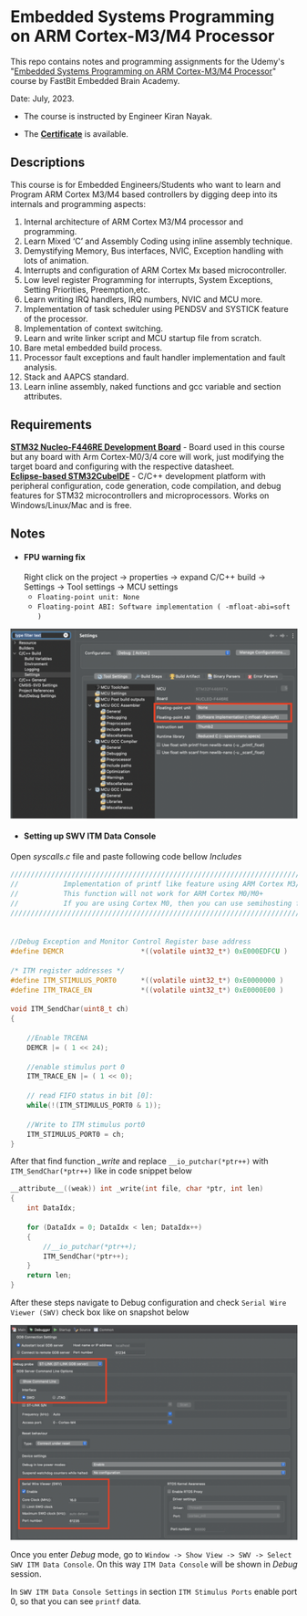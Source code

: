 
# Embedded Systems Programming on ARM Cortex-M3/M4 Processor

This repo contains notes and programming assignments for the Udemy's "[Embedded Systems Programming on ARM Cortex-M3/M4 Processor](https://www.udemy.com/course/embedded-system-programming-on-arm-cortex-m3m4/)" course by FastBit Embedded Brain Academy.

Date: July, 2023.

- The course is instructed by Engineer Kiran Nayak.

- The [**Certificate**](https://github.com/renatosoriano/Udemy-Embedded-Course2_Embedded-Systems-Programming-on-ARM-Cortex-M3-M4-Processor/blob/main/Certificate.pdf) is available. 

## Descriptions

This course is for Embedded Engineers/Students who want to learn and Program ARM Cortex M3/M4 based controllers by digging deep into its internals and programming aspects:

1. Internal architecture of ARM Cortex M3/M4 processor and programming.
2. Learn Mixed ‘C’ and Assembly Coding using inline assembly technique.
3. Demystifying Memory, Bus interfaces, NVIC, Exception handling with lots of animation.
4. Interrupts and configuration of ARM Cortex Mx based microcontroller.
5. Low level register Programming for interrupts, System Exceptions, Setting Priorities, Preemption,etc.
6. Learn writing IRQ handlers, IRQ numbers, NVIC and MCU more.
7. Implementation of task scheduler using PENDSV and SYSTICK feature of the processor.
8. Implementation of context switching.
9. Learn and write linker script and MCU startup file from scratch.
10. Bare metal embedded build process.
11. Processor fault exceptions and fault handler implementation and fault analysis.
12. Stack and AAPCS standard.
13. Learn inline assembly, naked functions and gcc variable and section attributes.

## Requirements

**[STM32 Nucleo-F446RE Development Board](https://www.st.com/en/evaluation-tools/nucleo-f446re.html#overview)** - Board used in this course but any board with Arm Cortex-M0/3/4 core will work, just modifying the target board and configuring with the respective datasheet. \
**[Eclipse-based STM32CubeIDE](https://www.st.com/en/development-tools/stm32cubeide.html)** - C/C++ development platform with peripheral configuration, code generation, code compilation, and debug features for STM32 microcontrollers and microprocessors. Works on Windows/Linux/Mac and is free.

## Notes
* #### FPU warning fix
    Right click on the project -> properties -> expand C/C++ build -> Settings -> Tool settings -> MCU settings
  * `Floating-point unit: None`
  * `Floating-point ABI: Software implementation ( -mfloat-abi=soft )`

![FPU_warning.png](https://github.com/renatosoriano/Udemy-Embedded-Course2_Embedded-Systems-Programming-on-ARM-Cortex-M3-M4-Processor/blob/main/Images/FPU_warning.png)

* #### Setting up SWV ITM Data Console

Open *syscalls.c* file and paste following code bellow *Includes*

```c
/////////////////////////////////////////////////////////////////////////////////////////////////////////
//           Implementation of printf like feature using ARM Cortex M3/M4/ ITM functionality
//           This function will not work for ARM Cortex M0/M0+
//           If you are using Cortex M0, then you can use semihosting feature of openOCD
/////////////////////////////////////////////////////////////////////////////////////////////////////////


//Debug Exception and Monitor Control Register base address
#define DEMCR                   *((volatile uint32_t*) 0xE000EDFCU )

/* ITM register addresses */
#define ITM_STIMULUS_PORT0   	*((volatile uint32_t*) 0xE0000000 )
#define ITM_TRACE_EN          	*((volatile uint32_t*) 0xE0000E00 )

void ITM_SendChar(uint8_t ch)
{

	//Enable TRCENA
	DEMCR |= ( 1 << 24);

	//enable stimulus port 0
	ITM_TRACE_EN |= ( 1 << 0);

	// read FIFO status in bit [0]:
	while(!(ITM_STIMULUS_PORT0 & 1));

	//Write to ITM stimulus port0
	ITM_STIMULUS_PORT0 = ch;
}
```


After that find function *_write* and replace `__io_putchar(*ptr++)` with `ITM_SendChar(*ptr++)` like in code snippet below
```c
__attribute__((weak)) int _write(int file, char *ptr, int len)
{
	int DataIdx;

	for (DataIdx = 0; DataIdx < len; DataIdx++)
	{
		//__io_putchar(*ptr++);
		ITM_SendChar(*ptr++);
	}
	return len;
}
```

After these steps navigate to Debug configuration and check `Serial Wire Viewer (SWV)` check box like on snapshot below

![Debugger.png](https://github.com/renatosoriano/Udemy-Embedded-Course2_Embedded-Systems-Programming-on-ARM-Cortex-M3-M4-Processor/blob/main/Images/Debugger.png)

Once you enter *Debug* mode, go to `Window -> Show View -> SWV -> Select SWV ITM Data Console`. On this way `ITM Data Console` will be shown in *Debug* session.


In `SWV ITM Data Console Settings` in section `ITM Stimulus Ports` enable port 0, so that you can see `printf` data.




